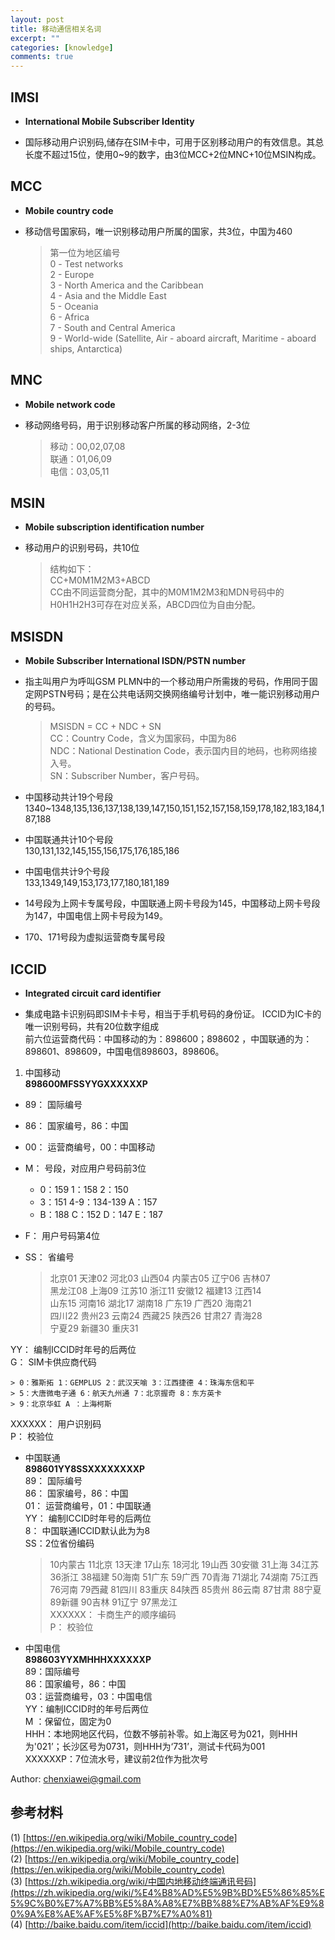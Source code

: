 ```yaml
---
layout: post
title: 移动通信相关名词
excerpt: ""
categories: [knowledge]
comments: true
---
```


## IMSI

*	**International Mobile Subscriber Identity**

*	国际移动用户识别码,储存在SIM卡中，可用于区别移动用户的有效信息。其总长度不超过15位，使用0~9的数字，由3位MCC+2位MNC+10位MSIN构成。

## MCC

*	**Mobile country code**

*	移动信号国家码，唯一识别移动用户所属的国家，共3位，中国为460

	> 第一位为地区编号  
	> 0 - Test networks  
	> 2 - Europe  
	> 3 - North America and the Caribbean  
	> 4 - Asia and the Middle East  
	> 5 - Oceania  
	> 6 - Africa  
	> 7 - South and Central America  
	> 9 - World-wide (Satellite, Air - aboard aircraft, Maritime - aboard ships, Antarctica)  

## MNC

*	**Mobile network code**

*	移动网络号码，用于识别移动客户所属的移动网络，2-3位

	> 移动：00,02,07,08  
	> 联通：01,06,09  
	> 电信：03,05,11  

## MSIN

*	**Mobile subscription identification number**

*	移动用户的识别号码，共10位

	> 结构如下：  
	> CC+M0M1M2M3+ABCD  
	> CC由不同运营商分配，其中的M0M1M2M3和MDN号码中的H0H1H2H3可存在对应关系，ABCD四位为自由分配。

## MSISDN 
*	**Mobile Subscriber International ISDN/PSTN number**

*	指主叫用户为呼叫GSM PLMN中的一个移动用户所需拨的号码，作用同于固定网PSTN号码；是在公共电话网交换网络编号计划中，唯一能识别移动用户的号码。

	> MSISDN = CC + NDC + SN  
	> CC：Country Code，含义为国家码，中国为86  
	> NDC：National Destination Code，表示国内目的地码，也称网络接入号。  
	> SN：Subscriber Number，客户号码。

* 中国移动共计19个号段  
1340~1348,135,136,137,138,139,147,150,151,152,157,158,159,178,182,183,184,187,188

* 中国联通共计10个号段  
130,131,132,145,155,156,175,176,185,186

* 中国电信共计9个号段  
133,1349,149,153,173,177,180,181,189

* 14号段为上网卡专属号段，中国联通上网卡号段为145，中国移动上网卡号段为147，中国电信上网卡号段为149。

* 170、171号段为虚拟运营商专属号段

## ICCID

*	**Integrated circuit card identifier**

* 集成电路卡识别码即SIM卡卡号，相当于手机号码的身份证。 ICCID为IC卡的唯一识别号码，共有20位数字组成  
前六位运营商代码：中国移动的为：898600；898602 ，中国联通的为：898601、898609，中国电信898603，898606。

1. 中国移动  
**898600MFSSYYGXXXXXXP**  
 * 89： 国际编号  
 * 86： 国家编号，86：中国  
 * 00： 运营商编号，00：中国移动  
 * M： 号段，对应用户号码前3位
   * 0：159 1：158 2：150  
   * 3：151 4-9：134-139 A：157  
   * B：188 C：152 D：147 E：187  
 * F： 用户号码第4位  
 * SS： 省编号  

	> 北京01 天津02 河北03 山西04 内蒙古05 辽宁06 吉林07  
	> 黑龙江08 上海09 江苏10 浙江11 安徽12 福建13 江西14  
	> 山东15 河南16 湖北17 湖南18 广东19 广西20 海南21  
	> 四川22 贵州23 云南24 西藏25 陕西26 甘肃27 青海28  
	> 宁夏29 新疆30 重庆31  
	
YY： 编制ICCID时年号的后两位  
G： SIM卡供应商代码  

	> 0：雅斯拓 1：GEMPLUS 2：武汉天喻 3：江西捷德 4：珠海东信和平  
	> 5：大唐微电子通 6：航天九州通 7：北京握奇 8：东方英卡  
	> 9：北京华虹 A ：上海柯斯  

XXXXXX： 用户识别码  
P： 校验位

* 中国联通  
**898601YY8SSXXXXXXXXP**  
89： 国际编号  
86： 国家编号，86：中国  
01： 运营商编号，01：中国联通  
YY： 编制ICCID时年号的后两位  
8： 中国联通ICCID默认此为为8  
SS：2位省份编码  

	> 10内蒙古 11北京 13天津 17山东 18河北 19山西 30安徽 31上海 34江苏  
	> 36浙江 38福建 50海南 51广东 59广西 70青海 71湖北 74湖南 75江西  
	> 76河南 79西藏 81四川 83重庆 84陕西 85贵州 86云南 87甘肃 88宁夏  
	> 89新疆 90吉林 91辽宁 97黑龙江  
XXXXXX： 卡商生产的顺序编码  
P： 校验位  

* 中国电信  
**898603YYXMHHHXXXXXXP**  
89：国际编号  
86：国家编号，86：中国  
03：运营商编号，03：中国电信  
YY：编制ICCID时的年号后两位  
M ：保留位，固定为0  
HHH：本地网地区代码，位数不够前补零。如上海区号为021，则HHH为'021’；长沙区号为0731，则HHH为‘731’，测试卡代码为001  
XXXXXXP：7位流水号，建议前2位作为批次号  

Author: chenxiawei@gmail.com   

## 参考材料

(1) [https://en.wikipedia.org/wiki/Mobile_country_code](https://en.wikipedia.org/wiki/Mobile_country_code)   
(2) [https://en.wikipedia.org/wiki/Mobile_country_code](https://en.wikipedia.org/wiki/Mobile_country_code)  
(3) [https://zh.wikipedia.org/wiki/中国内地移动终端通讯号码](https://zh.wikipedia.org/wiki/%E4%B8%AD%E5%9B%BD%E5%86%85%E5%9C%B0%E7%A7%BB%E5%8A%A8%E7%BB%88%E7%AB%AF%E9%80%9A%E8%AE%AF%E5%8F%B7%E7%A0%81)  
(4) [http://baike.baidu.com/item/iccid](http://baike.baidu.com/item/iccid)  



